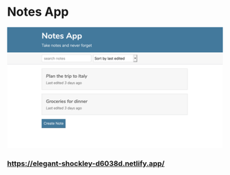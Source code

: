 # Notes App

![screenshot](img/README.md/2020-08-16-12-41-38.png)

### https://elegant-shockley-d6038d.netlify.app/
